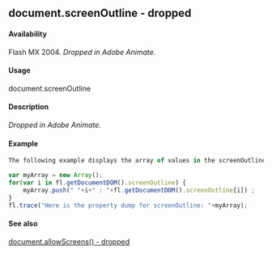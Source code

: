## document.screenOutline - dropped

#### Availability

Flash MX 2004. *Dropped in Adobe Animate.*

#### Usage

document.screenOutline

#### Description

*Dropped in Adobe Animate.*

#### Example

```javascript
The following example displays the array of values in the screenOutline property:

var myArray = new Array();
for(var i in fl.getDocumentDOM().screenOutline) {
    myArray.push(" "+i+" : "+fl.getDocumentDOM().screenOutline[i]) ;
}
fl.trace("Here is the property dump for screenOutline: "+myArray);

```
#### See also

[document.allowScreens() - dropped](../Document_object/docume14.md)
